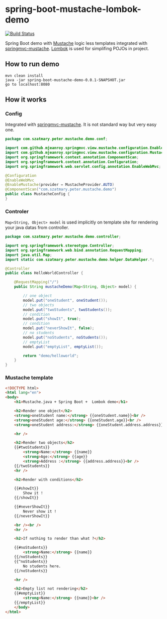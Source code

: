 # spring-boot-mustache-lombok-demo


[![Build Status](https://travis-ci.org/peterszatmary/spring-boot-mustache-lombok-demo.svg?branch=master)](https://travis-ci.org/peterszatmary/spring-boot-mustache-lombok-demo)

Spring Boot demo with [Mustache](https://github.com/spullara/mustache.java) logic less templates integrated with [springmvc-mustache](https://github.com/mjeanroy/springmvc-mustache).
[Lombok](https://projectlombok.org/) is used for simplifing POJOs in project.


## How to run demo

```shell
mvn clean install
java -jar spring-boot-mustache-demo-0.0.1-SNAPSHOT.jar
go to localhost:8080
```

## How it works

### Config

 Integrated with [springmvc-mustache](https://github.com/mjeanroy/springmvc-mustache). It is not standard way but very easy one.

```java
package com.szatmary.peter.mustache.demo.conf;

import com.github.mjeanroy.springmvc.view.mustache.configuration.EnableMustache;
import com.github.mjeanroy.springmvc.view.mustache.configuration.MustacheProvider;
import org.springframework.context.annotation.ComponentScan;
import org.springframework.context.annotation.Configuration;
import org.springframework.web.servlet.config.annotation.EnableWebMvc;

@Configuration
@EnableWebMvc
@EnableMustache(provider = MustacheProvider.AUTO)
@ComponentScan("com.szatmary.peter.mustache.demo")
public class MustacheConfig {
}
```

### Controler 

```Map<String, Object> model``` is used implicitly on template site for rendering your java datas from controller.

```java
package com.szatmary.peter.mustache.demo.controller;

import org.springframework.stereotype.Controller;
import org.springframework.web.bind.annotation.RequestMapping;
import java.util.Map;
import static com.szatmary.peter.mustache.demo.helper.DataHelper.*;

@Controller
public class HelloWorldController {

    @RequestMapping("/")
    public String mustacheDemo(Map<String, Object> model) {

        // one object
        model.put("oneStudent", oneStudent());
        // two objects
        model.put("twoStudents", twoStudents());
        // condition
        model.put("showIt", true);
        // condition
        model.put("neverShowIt", false);
        // no students
        model.put("noStudents", noStudents());
        // emptyList
        model.put("emptyList", emptyList());

        return "demo/helloworld";
    }
}
```

### Mustache template



```html
<!DOCTYPE html>
<html lang="en">
<body>
    <h1>Mustache.java + Spring Boot +  Lombok demo</h1>

    <h2>Render one object</h2>
    <strong>oneStudent name:</strong> {{oneStudent.name}}<br />
    <strong>oneStudent age:</strong> {{oneStudent.age}}<br />
    <strong>oneStudent address:</strong> {{oneStudent.address.address}}<br />

    <hr />

    <h2>Render two objects</h2>
    {{#twoStudents}}
        <strong>Name:</strong> {{name}}
        <strong>Age:</strong> {{age}}
        <strong>Address :</strong> {{address.address}}<br />
    {{/twoStudents}}
    <hr />

    <h2>Render with conditions</h2>

    {{#showIt}}
        Show it !
    {{/showIt}}

    {{#neverShowIt}}
        Never show it !
    {{/neverShowIt}}

    <br /><br />
    <hr />

    <h2>If nothing to render than what ?</h2>

    {{#noStudents}}
        <strong>Name:</strong> {{name}}
    {{/noStudents}}
    {{^noStudents}}
        No students here.
    {{/noStudents}}

    <hr />

    <h2>Empty list not rendering</h2>
    {{#emptyList}}
        <strong>Name:</strong> {{name}}<br />
    {{/emptyList}}
    </body>
</html>
```
